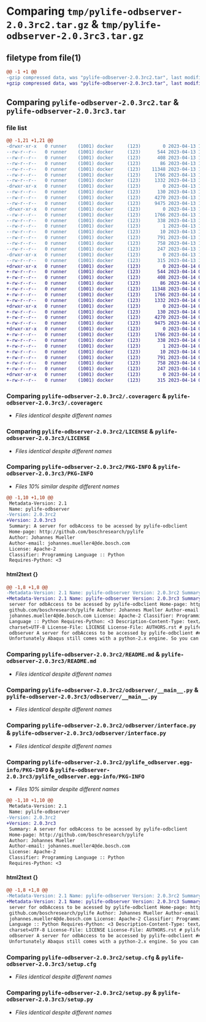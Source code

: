 # Comparing `tmp/pylife-odbserver-2.0.3rc2.tar.gz` & `tmp/pylife-odbserver-2.0.3rc3.tar.gz`

## filetype from file(1)

```diff
@@ -1 +1 @@
-gzip compressed data, was "pylife-odbserver-2.0.3rc2.tar", last modified: Thu Apr 13 11:11:22 2023, max compression
+gzip compressed data, was "pylife-odbserver-2.0.3rc3.tar", last modified: Fri Apr 14 08:12:05 2023, max compression
```

## Comparing `pylife-odbserver-2.0.3rc2.tar` & `pylife-odbserver-2.0.3rc3.tar`

### file list

```diff
@@ -1,21 +1,21 @@
-drwxr-xr-x   0 runner    (1001) docker     (123)        0 2023-04-13 11:11:22.576418 pylife-odbserver-2.0.3rc2/
--rw-r--r--   0 runner    (1001) docker     (123)      544 2023-04-13 11:11:18.000000 pylife-odbserver-2.0.3rc2/.coveragerc
--rw-r--r--   0 runner    (1001) docker     (123)      408 2023-04-13 11:11:18.000000 pylife-odbserver-2.0.3rc2/.gitignore
--rw-r--r--   0 runner    (1001) docker     (123)       86 2023-04-13 11:11:18.000000 pylife-odbserver-2.0.3rc2/AUTHORS.rst
--rw-r--r--   0 runner    (1001) docker     (123)    11348 2023-04-13 11:11:18.000000 pylife-odbserver-2.0.3rc2/LICENSE
--rw-r--r--   0 runner    (1001) docker     (123)     1766 2023-04-13 11:11:22.576418 pylife-odbserver-2.0.3rc2/PKG-INFO
--rw-r--r--   0 runner    (1001) docker     (123)     1332 2023-04-13 11:11:18.000000 pylife-odbserver-2.0.3rc2/README.md
-drwxr-xr-x   0 runner    (1001) docker     (123)        0 2023-04-13 11:11:22.576418 pylife-odbserver-2.0.3rc2/odbserver/
--rw-r--r--   0 runner    (1001) docker     (123)      130 2023-04-13 11:11:18.000000 pylife-odbserver-2.0.3rc2/odbserver/__init__.py
--rw-r--r--   0 runner    (1001) docker     (123)     4270 2023-04-13 11:11:18.000000 pylife-odbserver-2.0.3rc2/odbserver/__main__.py
--rw-r--r--   0 runner    (1001) docker     (123)     9475 2023-04-13 11:11:18.000000 pylife-odbserver-2.0.3rc2/odbserver/interface.py
-drwxr-xr-x   0 runner    (1001) docker     (123)        0 2023-04-13 11:11:22.576418 pylife-odbserver-2.0.3rc2/pylife_odbserver.egg-info/
--rw-r--r--   0 runner    (1001) docker     (123)     1766 2023-04-13 11:11:22.000000 pylife-odbserver-2.0.3rc2/pylife_odbserver.egg-info/PKG-INFO
--rw-r--r--   0 runner    (1001) docker     (123)      338 2023-04-13 11:11:22.000000 pylife-odbserver-2.0.3rc2/pylife_odbserver.egg-info/SOURCES.txt
--rw-r--r--   0 runner    (1001) docker     (123)        1 2023-04-13 11:11:22.000000 pylife-odbserver-2.0.3rc2/pylife_odbserver.egg-info/dependency_links.txt
--rw-r--r--   0 runner    (1001) docker     (123)       10 2023-04-13 11:11:22.000000 pylife-odbserver-2.0.3rc2/pylife_odbserver.egg-info/top_level.txt
--rw-r--r--   0 runner    (1001) docker     (123)      791 2023-04-13 11:11:22.576418 pylife-odbserver-2.0.3rc2/setup.cfg
--rw-r--r--   0 runner    (1001) docker     (123)      758 2023-04-13 11:11:18.000000 pylife-odbserver-2.0.3rc2/setup.py
--rw-r--r--   0 runner    (1001) docker     (123)      247 2023-04-13 11:11:18.000000 pylife-odbserver-2.0.3rc2/test-requirements.txt
-drwxr-xr-x   0 runner    (1001) docker     (123)        0 2023-04-13 11:11:22.576418 pylife-odbserver-2.0.3rc2/tests/
--rw-r--r--   0 runner    (1001) docker     (123)      315 2023-04-13 11:11:18.000000 pylife-odbserver-2.0.3rc2/tests/conftest.py
+drwxr-xr-x   0 runner    (1001) docker     (123)        0 2023-04-14 08:12:05.858468 pylife-odbserver-2.0.3rc3/
+-rw-r--r--   0 runner    (1001) docker     (123)      544 2023-04-14 08:12:00.000000 pylife-odbserver-2.0.3rc3/.coveragerc
+-rw-r--r--   0 runner    (1001) docker     (123)      408 2023-04-14 08:12:00.000000 pylife-odbserver-2.0.3rc3/.gitignore
+-rw-r--r--   0 runner    (1001) docker     (123)       86 2023-04-14 08:12:00.000000 pylife-odbserver-2.0.3rc3/AUTHORS.rst
+-rw-r--r--   0 runner    (1001) docker     (123)    11348 2023-04-14 08:12:00.000000 pylife-odbserver-2.0.3rc3/LICENSE
+-rw-r--r--   0 runner    (1001) docker     (123)     1766 2023-04-14 08:12:05.858468 pylife-odbserver-2.0.3rc3/PKG-INFO
+-rw-r--r--   0 runner    (1001) docker     (123)     1332 2023-04-14 08:12:00.000000 pylife-odbserver-2.0.3rc3/README.md
+drwxr-xr-x   0 runner    (1001) docker     (123)        0 2023-04-14 08:12:05.858468 pylife-odbserver-2.0.3rc3/odbserver/
+-rw-r--r--   0 runner    (1001) docker     (123)      130 2023-04-14 08:12:00.000000 pylife-odbserver-2.0.3rc3/odbserver/__init__.py
+-rw-r--r--   0 runner    (1001) docker     (123)     4270 2023-04-14 08:12:00.000000 pylife-odbserver-2.0.3rc3/odbserver/__main__.py
+-rw-r--r--   0 runner    (1001) docker     (123)     9475 2023-04-14 08:12:00.000000 pylife-odbserver-2.0.3rc3/odbserver/interface.py
+drwxr-xr-x   0 runner    (1001) docker     (123)        0 2023-04-14 08:12:05.858468 pylife-odbserver-2.0.3rc3/pylife_odbserver.egg-info/
+-rw-r--r--   0 runner    (1001) docker     (123)     1766 2023-04-14 08:12:05.000000 pylife-odbserver-2.0.3rc3/pylife_odbserver.egg-info/PKG-INFO
+-rw-r--r--   0 runner    (1001) docker     (123)      338 2023-04-14 08:12:05.000000 pylife-odbserver-2.0.3rc3/pylife_odbserver.egg-info/SOURCES.txt
+-rw-r--r--   0 runner    (1001) docker     (123)        1 2023-04-14 08:12:05.000000 pylife-odbserver-2.0.3rc3/pylife_odbserver.egg-info/dependency_links.txt
+-rw-r--r--   0 runner    (1001) docker     (123)       10 2023-04-14 08:12:05.000000 pylife-odbserver-2.0.3rc3/pylife_odbserver.egg-info/top_level.txt
+-rw-r--r--   0 runner    (1001) docker     (123)      791 2023-04-14 08:12:05.858468 pylife-odbserver-2.0.3rc3/setup.cfg
+-rw-r--r--   0 runner    (1001) docker     (123)      758 2023-04-14 08:12:00.000000 pylife-odbserver-2.0.3rc3/setup.py
+-rw-r--r--   0 runner    (1001) docker     (123)      247 2023-04-14 08:12:00.000000 pylife-odbserver-2.0.3rc3/test-requirements.txt
+drwxr-xr-x   0 runner    (1001) docker     (123)        0 2023-04-14 08:12:05.858468 pylife-odbserver-2.0.3rc3/tests/
+-rw-r--r--   0 runner    (1001) docker     (123)      315 2023-04-14 08:12:00.000000 pylife-odbserver-2.0.3rc3/tests/conftest.py
```

### Comparing `pylife-odbserver-2.0.3rc2/.coveragerc` & `pylife-odbserver-2.0.3rc3/.coveragerc`

 * *Files identical despite different names*

### Comparing `pylife-odbserver-2.0.3rc2/LICENSE` & `pylife-odbserver-2.0.3rc3/LICENSE`

 * *Files identical despite different names*

### Comparing `pylife-odbserver-2.0.3rc2/PKG-INFO` & `pylife-odbserver-2.0.3rc3/PKG-INFO`

 * *Files 10% similar despite different names*

```diff
@@ -1,10 +1,10 @@
 Metadata-Version: 2.1
 Name: pylife-odbserver
-Version: 2.0.3rc2
+Version: 2.0.3rc3
 Summary: A server for odbAccess to be acessed by pylife-odbclient
 Home-page: http://github.com/boschresearch/pylife
 Author: Johannes Mueller
 Author-email: johannes.mueller4@de.bosch.com
 License: Apache-2
 Classifier: Programming Language :: Python
 Requires-Python: <3
```

#### html2text {}

```diff
@@ -1,8 +1,8 @@
-Metadata-Version: 2.1 Name: pylife-odbserver Version: 2.0.3rc2 Summary: A
+Metadata-Version: 2.1 Name: pylife-odbserver Version: 2.0.3rc3 Summary: A
 server for odbAccess to be acessed by pylife-odbclient Home-page: http://
 github.com/boschresearch/pylife Author: Johannes Mueller Author-email:
 johannes.mueller4@de.bosch.com License: Apache-2 Classifier: Programming
 Language :: Python Requires-Python: <3 Description-Content-Type: text/markdown;
 charset=UTF-8 License-File: LICENSE License-File: AUTHORS.rst # pylife-
 odbserver A server for odbAccess to be accessed by pylife-odbclient ## Purpose
 Unfortunately Abaqus still comes with a python-2.x engine. So you can't access
```

### Comparing `pylife-odbserver-2.0.3rc2/README.md` & `pylife-odbserver-2.0.3rc3/README.md`

 * *Files identical despite different names*

### Comparing `pylife-odbserver-2.0.3rc2/odbserver/__main__.py` & `pylife-odbserver-2.0.3rc3/odbserver/__main__.py`

 * *Files identical despite different names*

### Comparing `pylife-odbserver-2.0.3rc2/odbserver/interface.py` & `pylife-odbserver-2.0.3rc3/odbserver/interface.py`

 * *Files identical despite different names*

### Comparing `pylife-odbserver-2.0.3rc2/pylife_odbserver.egg-info/PKG-INFO` & `pylife-odbserver-2.0.3rc3/pylife_odbserver.egg-info/PKG-INFO`

 * *Files 10% similar despite different names*

```diff
@@ -1,10 +1,10 @@
 Metadata-Version: 2.1
 Name: pylife-odbserver
-Version: 2.0.3rc2
+Version: 2.0.3rc3
 Summary: A server for odbAccess to be acessed by pylife-odbclient
 Home-page: http://github.com/boschresearch/pylife
 Author: Johannes Mueller
 Author-email: johannes.mueller4@de.bosch.com
 License: Apache-2
 Classifier: Programming Language :: Python
 Requires-Python: <3
```

#### html2text {}

```diff
@@ -1,8 +1,8 @@
-Metadata-Version: 2.1 Name: pylife-odbserver Version: 2.0.3rc2 Summary: A
+Metadata-Version: 2.1 Name: pylife-odbserver Version: 2.0.3rc3 Summary: A
 server for odbAccess to be acessed by pylife-odbclient Home-page: http://
 github.com/boschresearch/pylife Author: Johannes Mueller Author-email:
 johannes.mueller4@de.bosch.com License: Apache-2 Classifier: Programming
 Language :: Python Requires-Python: <3 Description-Content-Type: text/markdown;
 charset=UTF-8 License-File: LICENSE License-File: AUTHORS.rst # pylife-
 odbserver A server for odbAccess to be accessed by pylife-odbclient ## Purpose
 Unfortunately Abaqus still comes with a python-2.x engine. So you can't access
```

### Comparing `pylife-odbserver-2.0.3rc2/setup.cfg` & `pylife-odbserver-2.0.3rc3/setup.cfg`

 * *Files identical despite different names*

### Comparing `pylife-odbserver-2.0.3rc2/setup.py` & `pylife-odbserver-2.0.3rc3/setup.py`

 * *Files identical despite different names*

